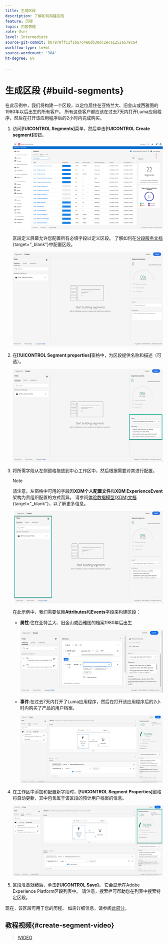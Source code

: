 ```yaml
---
title: 生成区段
description: 了解如何构建区段
feature: 历程
topic: 内容管理
role: User
level: Intermediate
source-git-commit: b07970ff11f1ba7c4e6db30dc2eca1252a579ca4
workflow-type: tm+mt
source-wordcount: '304'
ht-degree: 6%

---
```


# 生成区段 {#build-segments}

在此示例中，我们将构建一个区段，以定位居住在亚特兰大、旧金山或西雅图的1980年以后出生的所有客户。 所有这些客户都应该在过去7天内打开Luma应用程序，然后在打开该应用程序后的2小时内完成购买。

1. 访问&#x200B;**[!UICONTROL Segments]**&#x200B;菜单，然后单击&#x200B;**[!UICONTROL Create segment]**&#x200B;按钮。

   ![](../assets/create-segment.png)

   区段定义屏幕允许您配置所有必填字段以定义区段。 了解如何在[分段服务文档](https://experienceleague.adobe.com/docs/experience-platform/segmentation/ui/overview.html){target=&quot;_blank&quot;}中配置区段。

   ![](../assets/segment-builder.png)

1. 在&#x200B;**[!UICONTROL Segment properties]**&#x200B;窗格中，为区段提供名称和描述（可选）。

   ![](../assets/segment-properties.png)

1. 将所需字段从左侧窗格拖放到中心工作区中，然后根据需要对其进行配置。

   >[!NOTE]
   >
   >请注意，左窗格中可用的字段因&#x200B;**XDM个人配置文件**&#x200B;和&#x200B;**XDM ExperienceEvent**&#x200B;架构为贵组织配置的方式而异。  请参阅[体验数据模型(XDM)文档](https://experienceleague.adobe.com/docs/experience-platform/xdm/home.html?lang=zh-Hans){target=&quot;_blank&quot;}，以了解更多信息。

   ![](../assets/drag-fields.png)

   在此示例中，我们需要依赖&#x200B;**Attributes**&#x200B;和&#x200B;**Events**&#x200B;字段来构建区段：

   * **属性**:住在亚特兰大、旧金山或西雅图的档案1980年后出生

      ![](../assets/add-attributes.png)

   * **事件**:在过去7天内打开了Luma应用程序，然后在打开该应用程序后的2小时内购买了产品的用户档案。

      ![](../assets/add-events.png)

1. 在工作区中添加和配置新字段时，**[!UICONTROL Segment Properties]**&#x200B;窗格将自动更新，其中包含属于该区段的预计用户档案的信息。

   ![](../assets/segment-estimate.png)

1. 区段准备就绪后，单击&#x200B;**[!UICONTROL Save]**。 它会显示在Adobe Experience Platform区段列表中。 请注意，搜索栏可帮助您在列表中搜索特定区段。

现在，该区段可用于您的历程。 如需详细信息，请参阅[此部分](../segment/about-segments.md)。

## 教程视频{#create-segment-video}

>[!VIDEO](https://video.tv.adobe.com/v/334281?quality=12)
